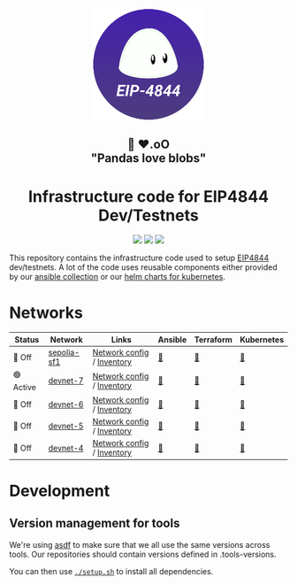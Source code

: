<div align="center"><img src="./docs/images/4844-logo-200px.png"/></div>
<h2 align="center">🐼 ❤️.oO<br>"Pandas love blobs"</h2>
<h1 align="center">Infrastructure code for EIP4844 Dev/Testnets</h1>

<p align="center">
<a href="https://github.com/ethpandaops/4844-testnet/actions/workflows/lint-ansible.yaml"><img src="https://github.com/ethpandaops/4844-testnet/actions/workflows/lint-ansible.yaml/badge.svg"></a>
<a href="https://github.com/ethpandaops/4844-testnet/actions/workflows/lint-terraform.yaml"><img src="https://github.com/ethpandaops/4844-testnet/actions/workflows/lint-terraform.yaml/badge.svg"></a>
<a href="https://github.com/ethpandaops/4844-testnet/actions/workflows/lint-helm.yaml"><img src="https://github.com/ethpandaops/4844-testnet/actions/workflows/lint-helm.yaml/badge.svg"></a>
</p>

This repository contains the infrastructure code used to setup [EIP4844](https://www.eip4844.com/) dev/testnets. A lot of the code uses reusable components either provided by our [ansible collection](https://github.com/ethpandaops/ansible-collection-general) or our [helm charts for kubernetes](https://github.com/ethpandaops/ethereum-helm-charts/).

# Networks

Status | Network                                                 | Links                                                                                                               | Ansible                                        | Terraform                            | Kubernetes
------ |---------------------------------------------------------|---------------------------------------------------------------------------------------------------------------------|------------------------------------------------|--------------------------------------| ----------
  🔴 Off | [sepolia-sf1](https://4844-sepolia-sf1.ethpandaops.io/) | [Network config](network-configs/sepolia-sf1) / [Inventory](ansible/inventories/sepolia-shadowfork-1/inventory.ini) | [🔗](ansible/inventories/sepolia-shadowfork-1) | [🔗](terraform/sepolia-shadowfork-1) | [🔗](kubernetes/sepolia-sf1)
 🟢 Active | [devnet-7](https://4844-devnet-7.ethpandaops.io/)       | [Network config](network-configs/devnet-7) / [Inventory](ansible/inventories/devnet-7/inventory.ini)                | [🔗](ansible/inventories/devnet-7)             | [🔗](terraform/devnet-7)             | [🔗](kubernetes/devnet-7)
 🔴 Off | [devnet-6](https://4844-devnet-6.ethpandaops.io/)       | [Network config](network-configs/devnet-6) / [Inventory](ansible/inventories/devnet-6/inventory.ini)                | [🔗](ansible/inventories/devnet-6)             | [🔗](terraform/devnet-6)             | [🔗](kubernetes-archive/devnet-6)
 🔴 Off | [devnet-5](https://4844-devnet-5.ethpandaops.io/)       | [Network config](network-configs/devnet-5) / [Inventory](ansible/inventories/devnet-5/inventory.ini)                | [🔗](ansible/inventories/devnet-5)             | [🔗](terraform/devnet-5)             | [🔗](kubernetes-archive/devnet-5)
 🔴 Off | [devnet-4](https://4844-devnet-4.ethpandaops.io/)       | [Network config](network-configs/devnet-4) / [Inventory](ansible/inventories/devnet-4/inventory.ini)                | [🔗](ansible/inventories/devnet-4)             | [🔗](terraform/devnet-4)             | [🔗](kubernetes-archive/devnet-4)

# Development
## Version management for tools

We're using [asdf](https://github.com/asdf-vm/asdf) to make sure that we all use the same versions across tools. Our repositories should contain versions defined in .tools-versions.

You can then use [`./setup.sh`](./asdf-setup.sh) to install all dependencies.
